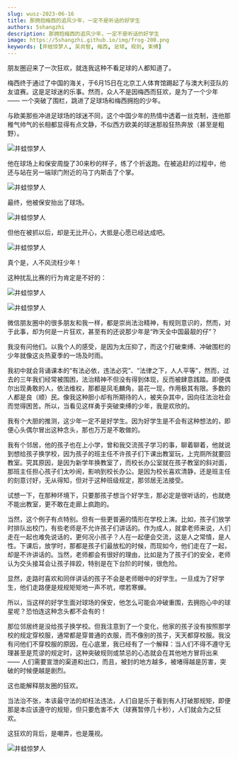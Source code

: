 ```yaml
---
slug: wusz-2023-06-16
title: 那拥抱梅西的追风少年，一定不是听话的好学生
authors: 5shangzhi
description: 那拥抱梅西的追风少年，一定不是听话的好学生
image: https://5shangzhi.github.io/img/frog-200.png
keywords: [井蛙惊梦人, 吴尚智, 梅西, 足球, 规则, 束缚]
---
```


朋友圈迎来了一次狂欢，就连我这种不看足球的人都知道了。

梅西终于通过了中国的海关，于6月15日在北京工人体育馆踢起了与澳大利亚队的友谊赛。这是足球迷的乐事。然而，众人不是因梅西而狂欢，是为了一个少年 —— 一个突破了围栏，跳进了足球场和梅西拥抱的少年。

与欧美那些冲进足球场的球迷不同，这个中国少年的热情中透着一丝克制，连他那稚气帅气的长相都显得有点文静，不似西方欧美的球迷那般狂热奔放（甚至是粗野）。

![井蛙惊梦人](images/2023-06-16/1.jpeg)

他在球场上和保安周旋了30来秒的样子，练了个折返跑。在被追赶的过程中，他还与站在另一端球门附近的马丁内斯击了个掌。

![井蛙惊梦人](images/2023-06-16/2.jpeg)

最终，他被保安抬出了球场。

![井蛙惊梦人](images/2023-06-16/3.jpeg)

但他在被抓以后，却是无比开心，大抵是心愿已经达成吧。

![井蛙惊梦人](images/2023-06-16/4.jpeg)

真个是，人不风流枉少年！

这种扰乱比赛的行为肯定是不好的：

![井蛙惊梦人](images/2023-06-16/5.jpeg)

![井蛙惊梦人](images/2023-06-16/6.jpeg)

微信朋友圈中的很多朋友和我一样，都是崇尚法治精神，有规则意识的，然而，对于此事，却为何是一片狂欢，甚至有的还说那少年是“昨天全中国最靓的仔”？

我没有问他们。以我个人的感受，是因为太压抑了，而这个打破束缚、冲破围栏的少年就像这炎热夏季的一场及时雨。

我初中就会背诵课本的“有法必依，违法必究”、“法律之下，人人平等”，然而，过去的三年我们经常被围困，法治精神不但没有得到体现，反而被肆意践踏。即便偶尔出现勇敢的人，依法维权，那都是凤毛麟角，昙花一现，作用极其有限。多数的人都是良（顺）民。像我这种胆小却有所期待的人，被夹杂其中，因向往法治社会而觉得困苦。所以，当看见这样勇于突破束缚的少年，我是欢欣的。

我有个大胆的推测，这少年一定不是好学生。因为好学生是不会有这种想法的，即便心头偶尔冒出这种念头，那也万万是不敢做的。

我有个邻居，他的孩子也在上小学，曾和我交流孩子学习的事，聊着聊着，他就说到想给孩子换学校，因为孩子的班主任不许孩子们下课出教室玩，上完厕所就要回教室。究其原因，是因为新学年换教室了，而校长办公室就在孩子教室的斜对面，那班主任担心孩子们太吵闹，影响到校长办公。是因为校长喜欢清静，还是班主任的刻意讨好，无从得知，但对于这种班级规定，那邻居无法接受。

试想一下，在那种环境下，只要那孩子想当个好学生，那必定是很听话的，也就绝不能出教室，更不敢在走廊上疯跑的。

当然，这个例子有点特别。但有一些更普遍的情形在学校上演。比如，孩子们放学时排队出校门，有些老师是不允许孩子们讲话的。作为成人，就拿老师来说，人们走在一起也难免说话的，更何况小孩子？人在一起便会交流，这是人之常情，是人性。下课后，放学时，那都是孩子们最放松的时候，而现如今，他们走在了一起，却是不许讲话的。当然，老师都会有很好的理由，比如是为了孩子们的安全，老师认为交头接耳会让孩子摔跤，特别是在下台阶的时候，很危险。

显然，走路时喜欢和同伴讲话的孩子不会是老师眼中的好学生。一旦成为了好学生，他们走路便是规规矩矩地一声不吭，噤若寒蝉。

所以，当这样的好学生面对球场的保安，他怎么可能会冲破重围，去拥抱心中的球星呢？恐怕连这种念头都不会有的！

那位邻居终是没给孩子换学校。但我注意到了一个变化，他家的孩子没有按照那学校的规定穿校服，通常都是穿普通的衣服，而不像别的孩子，天天都穿校服。我没有问他们不穿校服的原因，在心底里，我已经有了一个解释：当人们不得不遵守无理甚至是荒谬的规定时，这种突破规则或禁忌的心态就会在其他地方冒将出来 —— 人们需要宣泄的渠道和出口，而且，被封的地方越多，被堵得越是厉害，突破的时候便越是剧烈。

这也能解释朋友圈的狂欢。

当法治不张，本该最守法的却枉法违法，人们自是乐于看到有人打破那规矩，即便那是本应该遵守的规矩，但只要危害不大（球赛暂停几十秒），人们就会为之狂欢。

这狂欢的背后，是嘲弄，也是蔑视。

![井蛙惊梦人](https://5shangzhi.github.io/img/frog.jpeg)
